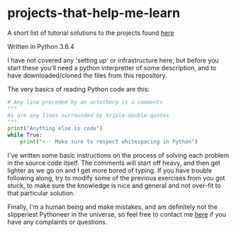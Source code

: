 # projects-that-help-me-learn
A short list of tutorial solutions to the projects found [here](https://www.reddit.com/r/learnprogramming/comments/aue19f/the_projects_that_helped_me_learn/)

Written in Python 3.6.4

I have not covered any 'setting up' or infrastructure here, but before you start these you'll need a python interpretter of some description, and to have downloaded/cloned the files from this repository.

The very basics of reading Python code are this:

```Python
# Any line preceded by an octothorp is a comments
"""
As are any lines surrounded by triple-double-quotes
"""
print("Anything else is code")
while True:
	print("<-- Make sure to respect whitespacing in Python")
```

I've written some basic instructions on the process of solving each problem in the source code itself. The comments will start off heavy, and then get lighter as we go on and I get more bored of typing. If you have trouble following along, try to modify some of the previous exercises from you got stuck, to make sure the knowledge is nice and general and not over-fit to that particular solution.

Finally, I'm a human being and make mistakes, and am definitely not the slipperiest Pythoneer in the universe, so feel free to contact me [here](https://www.reddit.com/u/spudmix/) if you have any complaints or questions.